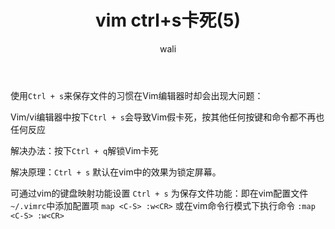 ﻿---
layout: post
title: vim ctrl+s卡死(5)  #标题
tagline: ctrl s卡死解决方法和设置ctrl s为保存文件功能
author: wali    #作者
tag: vim     #标签
ghurl:        #github url
ghurl_zip:    #github zip下载
comments: true

post_nav: false 
group_tag: vim 技巧
---

使用`Ctrl + s`来保存文件的习惯在Vim编辑器时却会出现大问题：

Vim/vi编辑器中按下`Ctrl + s`会导致Vim假卡死，按其他任何按键和命令都不再也任何反应

解决办法：按下`Ctrl + q`解锁Vim卡死

解决原理：`Ctrl + s` 默认在vim中的效果为锁定屏幕。

可通过vim的键盘映射功能设置 `Ctrl + s` 为保存文件功能：即在vim配置文件 `~/.vimrc`中添加配置项 `map <C-S> :w<CR>` 或在vim命令行模式下执行命令 `:map <C-S> :w<CR>`


































































































































































































